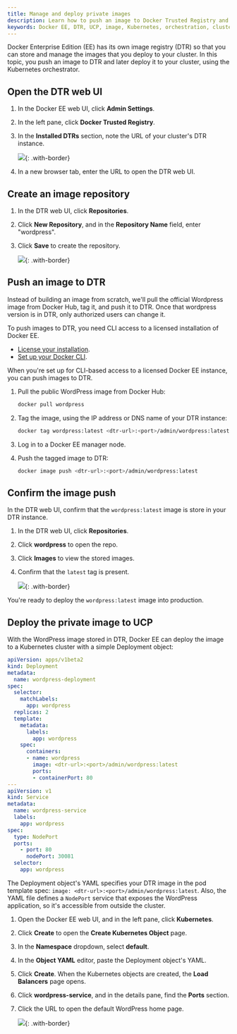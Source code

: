 ```yaml
---
title: Manage and deploy private images
description: Learn how to push an image to Docker Trusted Registry and deploy it to a Kubernetes cluster managed by Docker Enterprise Edition.
keywords: Docker EE, DTR, UCP, image, Kubernetes, orchestration, cluster
---
```


Docker Enterprise Edition (EE) has its own image registry (DTR) so that
you can store and manage the images that you deploy to your cluster.
In this topic, you push an image to DTR and later deploy it to your cluster,
using the Kubernetes orchestrator.

## Open the DTR web UI 

1.  In the Docker EE web UI, click **Admin Settings**.
2.  In the left pane, click **Docker Trusted Registry**.
3.  In the **Installed DTRs** section, note the URL of your cluster's DTR
    instance.

    ![](../../images/manage-and-deploy-private-images-1.png){: .with-border}

4.  In a new browser tab, enter the URL to open the DTR web UI.

## Create an image repository

1.  In the DTR web UI, click **Repositories**.
2.  Click **New Repository**, and in the **Repository Name** field, enter
    "wordpress".
3.  Click **Save** to create the repository. 

    ![](../../images/manage-and-deploy-private-images-2.png){: .with-border}

## Push an image to DTR

Instead of building an image from scratch, we'll pull the official Wordpress
image from Docker Hub, tag it, and push it to DTR. Once that wordpress version
is in DTR, only authorized users can change it.

To push images to DTR, you need CLI access to a licensed installation of
Docker EE.

- [License your installation](/datacenter/ucp/2.2/guides/admin/configure/license-your-installation.md).
- [Set up your Docker CLI](/datacenter/ucp/2.2/guides//user/access-ucp/cli-based-access.md).

When you're set up for CLI-based access to a licensed Docker EE instance,
you can push images to DTR.

1.  Pull the public WordPress image from Docker Hub:

    ```bash
    docker pull wordpress
    ```

2.  Tag the image, using the IP address or DNS name of your DTR instance:

    ```bash
    docker tag wordpress:latest <dtr-url>:<port>/admin/wordpress:latest
    ```
3.  Log in to a Docker EE manager node.
4.  Push the tagged image to DTR:

    ```bash
    docker image push <dtr-url>:<port>/admin/wordpress:latest
    ```

## Confirm the image push

In the DTR web UI, confirm that the `wordpress:latest` image is store in your
DTR instance.

1.  In the DTR web UI, click **Repositories**.
2.  Click **wordpress** to open the repo.
3.  Click **Images** to view the stored images.
4.  Confirm that the `latest` tag is present.

    ![](../../images/manage-and-deploy-private-images-3.png){: .with-border}

You're ready to deploy the `wordpress:latest` image into production.

## Deploy the private image to UCP

With the WordPress image stored in DTR, Docker EE can deploy the image to a
Kubernetes cluster with a simple Deployment object:

```yaml
apiVersion: apps/v1beta2
kind: Deployment
metadata:
  name: wordpress-deployment
spec:
  selector:
    matchLabels:
      app: wordpress
  replicas: 2
  template:
    metadata:
      labels:
        app: wordpress
    spec:
      containers:
      - name: wordpress
        image: <dtr-url>:<port>/admin/wordpress:latest
        ports:
        - containerPort: 80
---
apiVersion: v1
kind: Service
metadata:
  name: wordpress-service
  labels:
    app: wordpress
spec:
  type: NodePort
  ports:
    - port: 80
      nodePort: 30081
  selector:
    app: wordpress
```

The Deployment object's YAML specifies your DTR image in the pod template spec:
`image: <dtr-url>:<port>/admin/wordpress:latest`. Also, the YAML file defines
a `NodePort` service that exposes the WordPress application, so it's accessible
from outside the cluster.

1.  Open the Docker EE web UI, and in the left pane, click **Kubernetes**.
2.  Click **Create** to open the **Create Kubernetes Object** page.
3.  In the **Namespace** dropdown, select **default**.
4.  In the **Object YAML** editor, paste the Deployment object's YAML.
5.  Click **Create**. When the Kubernetes objects are created,
    the **Load Balancers** page opens.
6.  Click **wordpress-service**, and in the details pane, find the **Ports**
    section. 
7.  Click the URL to open the default WordPress home page.  

    ![](../../images/manage-and-deploy-private-images-4.png){: .with-border}
